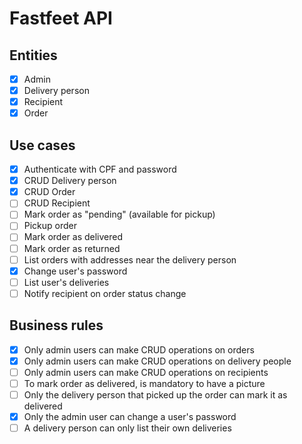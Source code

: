 # Fastfeet API

## Entities

- [x] Admin
- [x] Delivery person
- [x] Recipient
- [x] Order

## Use cases

- [x] Authenticate with CPF and password
- [x] CRUD Delivery person
- [x] CRUD Order
- [ ] CRUD Recipient
- [ ] Mark order as "pending" (available for pickup)
- [ ] Pickup order
- [ ] Mark order as delivered
- [ ] Mark order as returned
- [ ] List orders with addresses near the delivery person
- [x] Change user's password
- [ ] List user's deliveries
- [ ] Notify recipient on order status change

## Business rules

- [x] Only admin users can make CRUD operations on orders
- [x] Only admin users can make CRUD operations on delivery people
- [ ] Only admin users can make CRUD operations on recipients
- [ ] To mark order as delivered, is mandatory to have a picture
- [ ] Only the delivery person that picked up the order can mark it as delivered
- [x] Only the admin user can change a user's password
- [ ] A delivery person can only list their own deliveries
